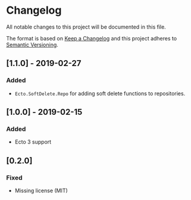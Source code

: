 # Changelog

All notable changes to this project will be documented in this file.

The format is based on [Keep a Changelog](http://keepachangelog.com/en/1.0.0/)
and this project adheres to [Semantic Versioning](http://semver.org/spec/v2.0.0.html).

## [1.1.0] - 2019-02-27

### Added

- `Ecto.SoftDelete.Repo` for adding soft delete functions to repositories.

## [1.0.0] - 2019-02-15

### Added

- Ecto 3 support

## [0.2.0]

### Fixed

- Missing license (MIT)
